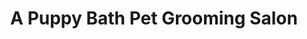 ---
title: "A Puppy Bath Pet Grooming Salon"
url: /tucson/a-puppy-bath-pet-grooming-salon/
shop: Tiere
---